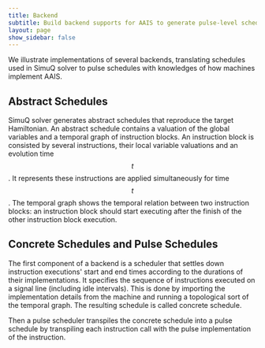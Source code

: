 ```yaml
---
title: Backend
subtitle: Build backend supports for AAIS to generate pulse-level schedules
layout: page
show_sidebar: false
---
```


We illustrate implementations of several backends, translating schedules used in SimuQ solver to pulse schedules with knowledges of how machines implement AAIS.

## Abstract Schedules

SimuQ solver generates abstract schedules that reproduce the target Hamiltonian. An abstract schedule contains a valuation of the global variables and a temporal graph of instruction blocks. An instruction block is consisted by several instructions, their local variable valuations and an evolution time $$t$$. It represents these instructions are applied simultaneously for time $$t$$. The temporal graph shows the temporal relation between two instruction blocks: an instruction block should start executing after the finish of the other instruction block execution.

## Concrete Schedules and Pulse Schedules

The first component of a backend is a scheduler that settles down instruction executions' start and end times according to the durations of their implementations. It specifies the sequence of instructions executed on a signal line (including idle intervals). This is done by importing the implementation details from the machine and running a topological sort of the temporal graph. The resulting schedule is called concrete schedule.

Then a pulse scheduler transpiles the concrete schedule into a pulse schedule by transpiling each instruction call with the pulse implementation of the instruction.